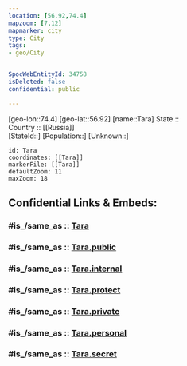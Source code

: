 ```yaml
---
location: [56.92,74.4] 
mapzoom: [7,12] 
mapmarker: city 
type: City
tags:
- geo/City


SpocWebEntityId: 34758
isDeleted: false
confidential: public

---
```

[geo-lon::74.4] 
[geo-lat::56.92] 
[name::Tara] 
State ::  
Country :: [[Russia]]  
[StateId::] 
[Population::] 
[Unknown::] 


```leaflet
id: Tara
coordinates: [[Tara]] 
markerFile: [[Tara]] 
defaultZoom: 11 
maxZoom: 18
```


## Confidential Links & Embeds: 

### #is_/same_as :: [Tara](/_Standards/Earth/Continent/Asia/Asia~North/Asia~Siberia/Omsk_Oblast/City/Tara.md) 

### #is_/same_as :: [Tara.public](/_public/Earth/Continent/Asia/Asia~North/Asia~Siberia/Omsk_Oblast/City/Tara.public.md) 

### #is_/same_as :: [Tara.internal](/_internal/Earth/Continent/Asia/Asia~North/Asia~Siberia/Omsk_Oblast/City/Tara.internal.md) 

### #is_/same_as :: [Tara.protect](/_protect/Earth/Continent/Asia/Asia~North/Asia~Siberia/Omsk_Oblast/City/Tara.protect.md) 

### #is_/same_as :: [Tara.private](/_private/Earth/Continent/Asia/Asia~North/Asia~Siberia/Omsk_Oblast/City/Tara.private.md) 

### #is_/same_as :: [Tara.personal](/_personal/Earth/Continent/Asia/Asia~North/Asia~Siberia/Omsk_Oblast/City/Tara.personal.md) 

### #is_/same_as :: [Tara.secret](/_secret/Earth/Continent/Asia/Asia~North/Asia~Siberia/Omsk_Oblast/City/Tara.secret.md)


